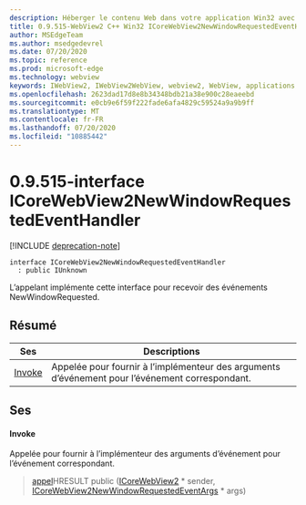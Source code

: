 ```yaml
---
description: Héberger le contenu Web dans votre application Win32 avec le contrôle Microsoft Edge WebView2
title: 0.9.515-WebView2 C++ Win32 ICoreWebView2NewWindowRequestedEventHandler
author: MSEdgeTeam
ms.author: msedgedevrel
ms.date: 07/20/2020
ms.topic: reference
ms.prod: microsoft-edge
ms.technology: webview
keywords: IWebView2, IWebView2WebView, webview2, WebView, applications Win32, Win32, Edge, ICoreWebView2, ICoreWebView2Controller, contrôle de navigateur, html Edge
ms.openlocfilehash: 2623dad17d8e8b34348bdb21a38e900c28eaeebd
ms.sourcegitcommit: e0cb9e6f59f222fade6afa4829c59524a9a9b9ff
ms.translationtype: MT
ms.contentlocale: fr-FR
ms.lasthandoff: 07/20/2020
ms.locfileid: "10885442"
---
```

# 0.9.515-interface ICoreWebView2NewWindowRequestedEventHandler 

[!INCLUDE [deprecation-note](../../includes/deprecation-note.md)]

```
interface ICoreWebView2NewWindowRequestedEventHandler
  : public IUnknown
```

L’appelant implémente cette interface pour recevoir des événements NewWindowRequested.

## Résumé

 Ses                        | Descriptions
--------------------------------|---------------------------------------------
[Invoke](#invoke) | Appelée pour fournir à l’implémenteur des arguments d’événement pour l’événement correspondant.

## Ses

#### Invoke 

Appelée pour fournir à l’implémenteur des arguments d’événement pour l’événement correspondant.

> [appel](#invoke)HRESULT public ([ICoreWebView2](icorewebview2.md) * sender, [ICoreWebView2NewWindowRequestedEventArgs](icorewebview2newwindowrequestedeventargs.md) * args)

